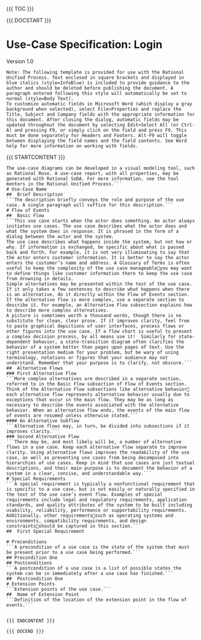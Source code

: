{{{ TOC }}}


{{{ DOCSTART }}}

# Use-Case Specification: Login

Version 1.0


```
Note: The following template is provided for use with the Rational Unified Process. Text enclosed in square brackets and displayed in blue italics (style=InfoBlue) is included to provide guidance to the author and should be deleted before publishing the document. A paragraph entered following this style will automatically be set to normal (style=Body Text).
To customize automatic fields in Microsoft Word (which display a gray background when selected), select File>Properties and replace the Title, Subject and Company fields with the appropriate information for this document. After closing the dialog, automatic fields may be updated throughout the document by selecting Edit>Select All (or Ctrl-A) and pressing F9, or simply click on the field and press F9. This must be done separately for Headers and Footers. Alt-F9 will toggle between displaying the field names and the field contents. See Word help for more information on working with fields.
```




{{{ STARTCONTENT }}}

```The following template is provided for a Use-Case Specification, which contains the textual properties of the use case. This document is used with a requirements management tool, such as Rational RequisitePro, for specifying and marking the requirements within the use-case properties.
The use-case diagrams can be developed in a visual modeling tool, such as Rational Rose. A use-case report, with all properties, may be generated with Rational SoDA. For more information, see the tool mentors in the Rational Unified Process.```
# Use-Case Name 
## 	Brief Description
```The description briefly conveys the role and purpose of the use case. A single paragraph will suffice for this description.```
# Flow of Events
## 	Basic Flow 
```This use case starts when the actor does something. An actor always initiates use cases. The use case describes what the actor does and what the system does in response. It is phrased in the form of a dialog between the actor and the system.
The use case describes what happens inside the system, but not how or why. If information is exchanged, be specific about what is passed back and forth. For example, it is not very illuminating to say that the actor enters customer information. It is better to say the actor enters the customer’s name and address. A Glossary of Terms is often useful to keep the complexity of the use case manageableyou may want to define things like customer information there to keep the use case from drowning in details. 
Simple alternatives may be presented within the text of the use case. If it only takes a few sentences to describe what happens when there is an alternative, do it directly within the Flow of Events section. If the alternative flow is more complex, use a separate section to describe it. For example, an Alternative Flow subsection explains how to describe more complex alternatives. 
A picture is sometimes worth a thousand words, though there is no substitute for clean, clear prose. If it improves clarity, feel free to paste graphical depictions of user interfaces, process flows or other figures into the use case. If a flow chart is useful to present a complex decision process, by all means use it!  Similarly for state-dependent behavior, a state-transition diagram often clarifies the behavior of a system better than pages upon pages of text. Use the right presentation medium for your problem, but be wary of using terminology, notations or figures that your audience may not understand. Remember that your purpose is to clarify, not obscure.```
## 	Alternative Flows
### First Alternative Flow
```More complex alternatives are described in a separate section, referred to in the Basic Flow subsection of Flow of Events section. Think of the Alternative Flow subsections like alternative behavior each alternative flow represents alternative behavior usually due to exceptions that occur in the main flow. They may be as long as necessary to describe the events associated with the alternative behavior. When an alternative flow ends, the events of the main flow of events are resumed unless otherwise stated.```
#### An Alternative Subflow
```Alternative flows may, in turn, be divided into subsections if it improves clarity.```
### Second Alternative Flow
```There may be, and most likely will be, a number of alternative flows in a use case. Keep each alternative flow separate to improve clarity. Using alternative flows improves the readability of the use case, as well as preventing use cases from being decomposed into hierarchies of use cases. Keep in mind that use cases are just textual descriptions, and their main purpose is to document the behavior of a system in a clear, concise, and understandable way.```
# Special Requirements
```A special requirement is typically a nonfunctional requirement that is specific to a use case, but is not easily or naturally specified in the text of the use case’s event flow. Examples of special requirements include legal and regulatory requirements, application standards, and quality attributes of the system to be built including usability, reliability, performance or supportability requirements. Additionally, other requirementssuch as operating systems and environments, compatibility requirements, and design constraintsshould be captured in this section.```
## 	First Special Requirement

# Preconditions
```A precondition of a use case is the state of the system that must be present prior to a use case being performed.```
## Precondition One
## Postconditions
```A postcondition of a use case is a list of possible states the system can be in immediately after a use case has finished.```
## 	Postcondition One
# Extension Points
```Extension points of the use case.```
## 	Name of Extension Point
```Definition of the location of the extension point in the flow of events.```


{{{ ENDCONTENT }}}

{{{ DOCEND }}}




